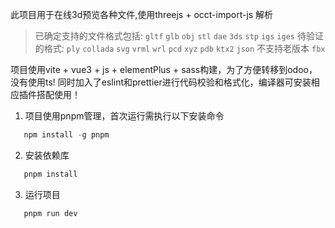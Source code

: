 此项目用于在线3d预览各种文件,使用threejs + occt-import-js 解析

> 已确定支持的文件格式包括: `gltf` `glb` `obj` `stl` `dae` `3ds` `stp` `igs` `iges`
> 待验证的格式: `ply` `collada` `svg` `vrml` `wrl` `pcd` `xyz` `pdb` `ktx2` `json`
> 不支持老版本 `fbx`

项目使用vite + vue3 + js + elementPlus + sass构建，为了方便转移到odoo，没有使用ts!
同时加入了eslint和prettier进行代码校验和格式化，编译器可安装相应插件搭配使用！

1. 项目使用pnpm管理，首次运行需执行以下安装命令

```js
   npm install -g pnpm
```

2. 安装依赖库

```js
   pnpm install
```

3. 运行项目

```js
   pnpm run dev
```
